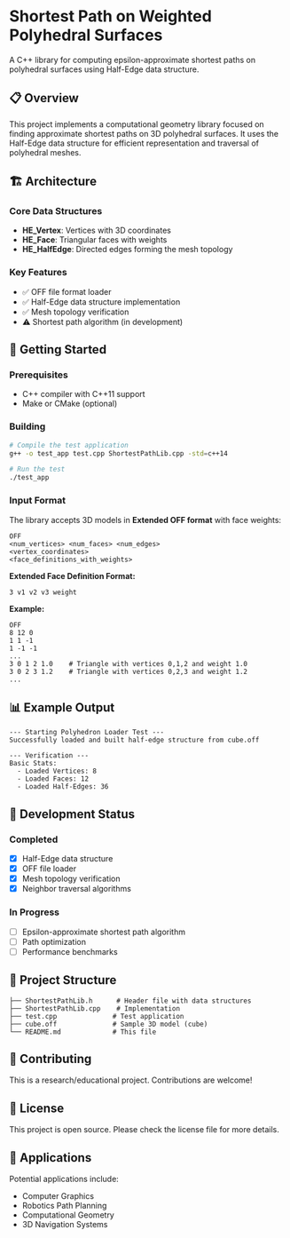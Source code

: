 # Shortest Path on Weighted Polyhedral Surfaces

A C++ library for computing epsilon-approximate shortest paths on polyhedral surfaces using Half-Edge data structure.

## 📋 Overview

This project implements a computational geometry library focused on finding approximate shortest paths on 3D polyhedral surfaces. It uses the Half-Edge data structure for efficient representation and traversal of polyhedral meshes.

## 🏗️ Architecture

### Core Data Structures
- **HE_Vertex**: Vertices with 3D coordinates
- **HE_Face**: Triangular faces with weights
- **HE_HalfEdge**: Directed edges forming the mesh topology

### Key Features
- ✅ OFF file format loader
- ✅ Half-Edge data structure implementation
- ✅ Mesh topology verification
- ⚠️ Shortest path algorithm (in development)

## 🚀 Getting Started

### Prerequisites
- C++ compiler with C++11 support
- Make or CMake (optional)

### Building
```bash
# Compile the test application
g++ -o test_app test.cpp ShortestPathLib.cpp -std=c++14

# Run the test
./test_app
```

### Input Format
The library accepts 3D models in **Extended OFF format** with face weights:
```
OFF
<num_vertices> <num_faces> <num_edges>
<vertex_coordinates>
<face_definitions_with_weights>
```

**Extended Face Definition Format:**
```
3 v1 v2 v3 weight
```

**Example:**
```
OFF
8 12 0
1 1 -1
1 -1 -1
...
3 0 1 2 1.0    # Triangle with vertices 0,1,2 and weight 1.0
3 0 2 3 1.2    # Triangle with vertices 0,2,3 and weight 1.2
...
```

## 📊 Example Output
```
--- Starting Polyhedron Loader Test ---
Successfully loaded and built half-edge structure from cube.off

--- Verification ---
Basic Stats:
  - Loaded Vertices: 8
  - Loaded Faces: 12
  - Loaded Half-Edges: 36
```

## 🔧 Development Status

### Completed
- [x] Half-Edge data structure
- [x] OFF file loader
- [x] Mesh topology verification
- [x] Neighbor traversal algorithms

### In Progress
- [ ] Epsilon-approximate shortest path algorithm
- [ ] Path optimization
- [ ] Performance benchmarks

## 📁 Project Structure
```
├── ShortestPathLib.h      # Header file with data structures
├── ShortestPathLib.cpp    # Implementation
├── test.cpp              # Test application
├── cube.off              # Sample 3D model (cube)
└── README.md             # This file
```

## 🤝 Contributing

This is a research/educational project. Contributions are welcome!

## 📄 License

This project is open source. Please check the license file for more details.

## 🔬 Applications

Potential applications include:
- Computer Graphics
- Robotics Path Planning
- Computational Geometry
- 3D Navigation Systems 